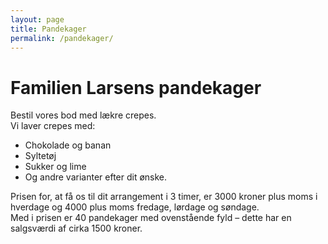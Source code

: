 ```yaml
---
layout: page
title: Pandekager
permalink: /pandekager/
---
```


# Familien Larsens pandekager 
Bestil vores bod med lækre crepes. <br/>
Vi laver crepes med: <br/>
* Chokolade og banan
* Syltetøj
* Sukker og lime
* Og andre varianter efter dit ønske.

Prisen for, at få os til dit arrangement i 3 timer, er 3000 kroner plus moms i hverdage og 4000 plus moms fredage, lørdage og søndage. <br/>
Med i prisen er 40 pandekager med ovenstående fyld – dette har en salgsværdi af cirka 1500 kroner.
